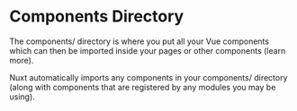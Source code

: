 # Components Directory

The components/ directory is where you put all your Vue components which can then be imported inside
your pages or other components (learn more).

Nuxt automatically imports any components in your components/ directory (along with components that
are registered by any modules you may be using).
